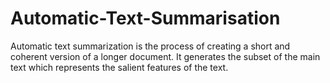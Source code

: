 # Automatic-Text-Summarisation
Automatic text summarization is the process of creating a short and coherent version of a longer document. It generates the subset of the main text which represents the salient features of the text.
